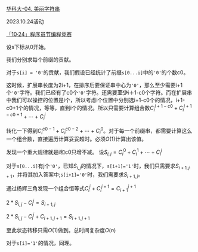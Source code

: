 
[华科大-04. 美丽字符串](https://leetcode.cn/contest/hust_1024_2023/problems/yH1vqC/)

2023.10.24活动

[「10·24」程序员节编程竞赛](https://leetcode.cn/contest/hust_1024_2023/)

设s下标从0开始。

我们分别求每个前缀的贡献。

对于`s[i] = '0'`的贡献，我们假设已经统计了前缀`s[0...i]`中的`'0'`的个数c0。

这时候，扩展串长度为2i+1，在排序后要保证串中心为`'0'`，那么至少需要i+1个`'0'`字符。我们已经有了c0个`'0'`字符。还需要**至少**i＋1-c0个字符。而在扩展串中我们可以操控的位置是i个，所以考虑i个位置中分别选i+1-c0个的情况，i+1-c0+1个的情况，等等，直到i个的情况。所以只需要计算组合数$C_{i}^{i+1-c0}+C_{i}^{i+1-c0+1}+\cdots+C_{i}^{i}$

转化一下得到$C_{i}^{c0-1}+C_{i}^{c0-2}+\cdots+C_{i}^{0}$。对于每一个前缀串，都需要计算这么一个组合数，直接遍历计算妥妥超时。必须$O(1)$计算出该值。

发现一个重大规律就是i和c0只增不减。
设$S_{i,j} = C_{i}^{0}+C_{i}^{1}+\cdots+C_{i}^{j}$

对于`s[0...i]`有j个`'0'`，已知$S_{i,j}$的情况下，`s[i+1]='1'`时，我们只需要求$S_{i+1,j+1}$，并将其加入答案中;`s[i+1]='0'`时，我们需要求$S_{i+1,j}$。

通过杨辉三角发现一个组合恒等式$C_{i}^{j}+C_{i}^{j+1} = C_{i+1}^{j+1}$


$2*S_{i,j} - C_{i}^{j} = S_{i+1, j}$

$2*S_{i,j} - C_{i}^{j} + C_{i+1, j+1} = S_{i+1, j+1}$

至此状态转移只需$O(1)$做到。总时间复杂度$O(n)$

对于`s[i]='1'`的情况，同理。
